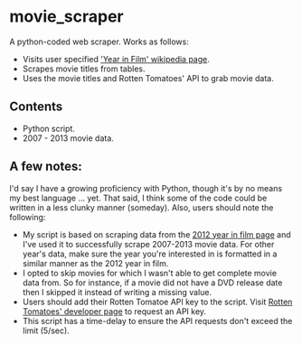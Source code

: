 movie_scraper
=============

A python-coded web scraper. Works as follows:
* Visits user specified ['Year in Film' wikipedia page](http://en.wikipedia.org/wiki/Category:Years_in_film).
* Scrapes movie titles from tables.
* Uses the movie titles and Rotten Tomatoes' API to grab movie data.

Contents
--------

* Python script.
* 2007 - 2013 movie data.

A few notes:
------------

I'd say I have a growing proficiency with Python, though it's by no means my best language ... yet. That said, I think some of the code could be written in a less clunky manner (someday). Also, users should note the following:
* My script is based on scraping data from the [2012 year in film page](http://en.wikipedia.org/wiki/2012_in_film) and I've used it to successfully scrape 2007-2013 movie data. For other year's data, make sure the year you're interested in is formatted in a similar manner as the 2012 year in film.
* I opted to skip movies for which I wasn't able to get complete movie data from. So for instance, if a movie did not have a DVD release date then I skipped it instead of writing a missing value.
* Users should add their Rotten Tomatoe API key to the script. Visit [Rotten Tomatoes' developer page](http://developer.rottentomatoes.com/) to request an API key.
* This script has a time-delay to ensure the API requests don't exceed the limit (5/sec).